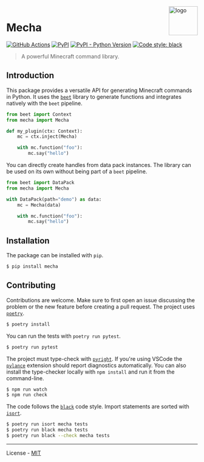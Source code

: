 <img align="right" src="https://raw.githubusercontent.com/vberlier/mecha/main/logo.png" alt="logo" width="76">

# Mecha

[![GitHub Actions](https://github.com/vberlier/mecha/workflows/CI/badge.svg)](https://github.com/vberlier/mecha/actions)
[![PyPI](https://img.shields.io/pypi/v/mecha.svg)](https://pypi.org/project/mecha/)
[![PyPI - Python Version](https://img.shields.io/pypi/pyversions/mecha.svg)](https://pypi.org/project/mecha/)
[![Code style: black](https://img.shields.io/badge/code%20style-black-000000.svg)](https://github.com/ambv/black)

> A powerful Minecraft command library.

## Introduction

This package provides a versatile API for generating Minecraft commands in Python. It uses the [`beet`](https://github.com/vberlier/beet) library to generate functions and integrates natively with the `beet` pipeline.

```python
from beet import Context
from mecha import Mecha

def my_plugin(ctx: Context):
    mc = ctx.inject(Mecha)

    with mc.function("foo"):
        mc.say("hello")
```

You can directly create handles from data pack instances. The library can be used on its own without being part of a `beet` pipeline.

```python
from beet import DataPack
from mecha import Mecha

with DataPack(path="demo") as data:
    mc = Mecha(data)

    with mc.function("foo"):
        mc.say("hello")
```

## Installation

The package can be installed with `pip`.

```bash
$ pip install mecha
```

## Contributing

Contributions are welcome. Make sure to first open an issue discussing the problem or the new feature before creating a pull request. The project uses [`poetry`](https://python-poetry.org/).

```bash
$ poetry install
```

You can run the tests with `poetry run pytest`.

```bash
$ poetry run pytest
```

The project must type-check with [`pyright`](https://github.com/microsoft/pyright). If you're using VSCode the [`pylance`](https://marketplace.visualstudio.com/items?itemName=ms-python.vscode-pylance) extension should report diagnostics automatically. You can also install the type-checker locally with `npm install` and run it from the command-line.

```bash
$ npm run watch
$ npm run check
```

The code follows the [`black`](https://github.com/psf/black) code style. Import statements are sorted with [`isort`](https://pycqa.github.io/isort/).

```bash
$ poetry run isort mecha tests
$ poetry run black mecha tests
$ poetry run black --check mecha tests
```

---

License - [MIT](https://github.com/vberlier/mecha/blob/main/LICENSE)
